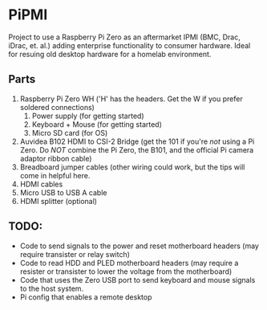 # PiPMI
Project to use a Raspberry Pi Zero as an aftermarket IPMI (BMC, Drac, iDrac, et. al.) adding enterprise functionality to consumer hardware. Ideal for resuing old desktop hardware for a homelab environment.

## Parts
1. Raspberry Pi Zero WH ('H' has the headers. Get the W if you prefer soldered connections)
    1. Power supply (for getting started)
    1. Keyboard + Mouse (for getting started)
    1. Micro SD card (for OS)
1. Auvidea B102 HDMI to CSI-2 Bridge (get the 101 if you're _not_ using a Pi Zero. Do _*NOT*_ combine the Pi Zero, the B101, and the official Pi camera adaptor ribbon cable)
1. Breadboard jumper cables (other wiring could work, but the tips will come in helpful here.
1. HDMI cables
1. Micro USB to USB A cable
1. HDMI splitter (optional)

## TODO:
- Code to send signals to the power and reset motherboard headers (may require transister or relay switch)
- Code to read HDD and PLED motherboard headers (may require a resister or transister to lower the voltage from the motherboard)
- Code that uses the Zero USB port to send keyboard and mouse signals to the host system.
- Pi config that enables a remote desktop
